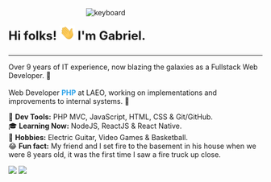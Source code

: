 <img src="https://imagizer.imageshack.com/img923/7332/7XsapR.png" min-width="400px" max-width="400px" width="350px" align="right" alt="keyboard">
<h3 style="font-size:24px;"> Hi folks! <img src="https://github.com/Parply/Parply/blob/master/.github/Hi.gif?raw=true" width="30px"> I'm Gabriel. </h3> 
<hr/>
<p align="left"> 
  Over 9 years of IT experience, now blazing the galaxies as a Fullstack Web Developer. 💼<br><br>
  Web Developer <strong style="color:#2BA2EA;">PHP</strong> at LAEO, working on implementations and improvements to internal systems. 🚀
</p> 
<p>
🧰 <strong>Dev Tools:</strong> PHP MVC, JavaScript, HTML, CSS & Git/GitHub. <br/>
🎓 <strong>Learning Now:</strong> NodeJS, ReactJS & React Native. <br/>
🏀 <strong>Hobbies:</strong> Electric Guitar, Video Games & Basketball. </br>
😂 <strong>Fun fact:</strong> My friend and I set fire to the basement in his house when we were 8 years old, it was the first time I saw a fire truck up close.
</p>

<a href="mailto:gabtech@gabtech.com.br"><img src="https://img.shields.io/badge/Email-000?style=for-the-badge&logo=gmail&logoColor=white" /></a> <a href="https://www.instagram.com/eugb_"><img src="https://img.shields.io/badge/Instagram-000?style=for-the-badge&logo=instagram&logoColor=white" /></a>
